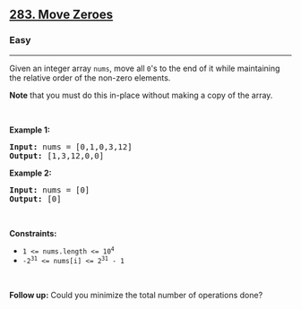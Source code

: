 <h2><a href="https://leetcode.com/problems/move-zeroes/">283. Move Zeroes</a></h2><h3>Easy</h3><hr><div data-immersive-translate-walked="707818f7-f6f5-4e35-b671-0dd904aeb056" data-immersive-translate-paragraph="1"><p data-immersive-translate-walked="707818f7-f6f5-4e35-b671-0dd904aeb056" data-immersive-translate-paragraph="1">Given an integer array <code data-immersive-translate-walked="707818f7-f6f5-4e35-b671-0dd904aeb056">nums</code>, move all <code data-immersive-translate-walked="707818f7-f6f5-4e35-b671-0dd904aeb056">0</code>'s to the end of it while maintaining the relative order of the non-zero elements.</p>

<p data-immersive-translate-walked="707818f7-f6f5-4e35-b671-0dd904aeb056" data-immersive-translate-paragraph="1"><strong data-immersive-translate-walked="707818f7-f6f5-4e35-b671-0dd904aeb056">Note</strong> that you must do this in-place without making a copy of the array.</p>

<p data-immersive-translate-walked="707818f7-f6f5-4e35-b671-0dd904aeb056">&nbsp;</p>
<p data-immersive-translate-walked="707818f7-f6f5-4e35-b671-0dd904aeb056"><strong class="example" data-immersive-translate-walked="707818f7-f6f5-4e35-b671-0dd904aeb056" data-immersive-translate-paragraph="1">Example 1:</strong></p>
<pre><strong>Input:</strong> nums = [0,1,0,3,12]
<strong>Output:</strong> [1,3,12,0,0]
</pre><p data-immersive-translate-walked="707818f7-f6f5-4e35-b671-0dd904aeb056"><strong class="example" data-immersive-translate-walked="707818f7-f6f5-4e35-b671-0dd904aeb056" data-immersive-translate-paragraph="1">Example 2:</strong></p>
<pre><strong>Input:</strong> nums = [0]
<strong>Output:</strong> [0]
</pre>
<p data-immersive-translate-walked="707818f7-f6f5-4e35-b671-0dd904aeb056">&nbsp;</p>
<p data-immersive-translate-walked="707818f7-f6f5-4e35-b671-0dd904aeb056"><strong data-immersive-translate-walked="707818f7-f6f5-4e35-b671-0dd904aeb056" data-immersive-translate-paragraph="1">Constraints:</strong></p>

<ul data-immersive-translate-walked="707818f7-f6f5-4e35-b671-0dd904aeb056">
	<li data-immersive-translate-walked="707818f7-f6f5-4e35-b671-0dd904aeb056"><code data-immersive-translate-walked="707818f7-f6f5-4e35-b671-0dd904aeb056">1 &lt;= nums.length &lt;= 10<sup>4</sup></code></li>
	<li data-immersive-translate-walked="707818f7-f6f5-4e35-b671-0dd904aeb056"><code data-immersive-translate-walked="707818f7-f6f5-4e35-b671-0dd904aeb056">-2<sup>31</sup> &lt;= nums[i] &lt;= 2<sup>31</sup> - 1</code></li>
</ul>

<p data-immersive-translate-walked="707818f7-f6f5-4e35-b671-0dd904aeb056">&nbsp;</p>
<strong data-immersive-translate-walked="707818f7-f6f5-4e35-b671-0dd904aeb056">Follow up:</strong> Could you minimize the total number of operations done?</div>